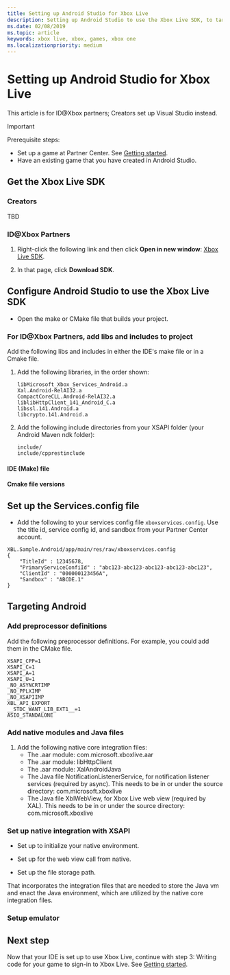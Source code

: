 ```yaml
---
title: Setting up Android Studio for Xbox Live
description: Setting up Android Studio to use the Xbox Live SDK, to target Android.
ms.date: 02/08/2019
ms.topic: article
keywords: xbox live, xbox, games, xbox one
ms.localizationpriority: medium
---
```

# Setting up Android Studio for Xbox Live

This article is for ID@Xbox partners; Creators set up Visual Studio instead.

   > [!IMPORTANT]
   > Prerequisite steps: 
   > *  Set up a game at Partner Center. See [Getting started](index.md).
   > *  Have an existing game that you have created in Android Studio.


<!--===================================================-->
## Get the Xbox Live SDK

<!-- Ask Jason, ask where the SDK will be, for users.  James used one from module from internal, packages, maven, manager.  James didn't incorp into Android Studio. -->

### Creators

TBD


### ID@Xbox Partners

1. Right-click the following link and then click **Open in new window**: [Xbox Live SDK](https://developer.microsoft.com/en-us/games/xbox/partner/live-downloads).

2. In that page, click **Download SDK**.


<!--===================================================-->
## Configure Android Studio to use the Xbox Live SDK

* Open the make or CMake file that builds your project.


### For ID@Xbox Partners, add libs and includes to project

Add the following libs and includes in either the IDE's make file or in a Cmake file.

1.  Add the following libraries, in the order shown:
    
    ```
    libMicrosoft_Xbox_Services_Android.a
    Xal.Android-RelAI32.a
    CompactCoreCLL.Android-RelAI32.a
    liblibHttpClient_141_Android_C.a
    libssl.141.Android.a
    libcrypto.141.Android.a
    ```

2.  Add the following include directories from your XSAPI folder (your Android Maven ndk folder):

    ```
    include/
    include/cpprestinclude
    ```

#### IDE (Make) file


#### Cmake file versions



<!--
### CMAKE option
If you want to use CMAKE, __.

CMakeLists.txt, contains cocos contnetN:
# Add Additional Include Directories
-->


<!--===================================================
remove section for 1902
-->
## Set up the Services.config file

* Add the following to your services config file `xboxservices.config`.
  Use the title id, service config id, and sandbox from your Partner Center account.

```
XBL.Sample.Android/app/main/res/raw/xboxservices.config
{
    "TitleId" : 12345678,
    "PrimaryServiceConfiId" : "abc123-abc123-abc123-abc123-abc123",
    "ClientId" : "000000123456A",
    "Sandbox" : "ABCDE.1"
}
```


<!--====================================================-->
## Targeting Android


### Add preprocessor definitions

Add the following preprocessor definitions.
For example, you could add them in the CMake file.

```
XSAPI_CPP=1
XSAPI_C=1
XSAPI_A=1
XSAPI_U=1
_NO_ASYNCRTIMP
_NO_PPLXIMP
_NO_XSAPIIMP
XBL_API_EXPORT
__STDC_WANT_LIB_EXT1__=1
ASIO_STANDALONE
```

<!-- section goes away for 1902 -->
### Add native modules and Java files

<!-- question: aar modules are internal, not public, needed by xsapi lib for android device usage. Will ms wrap .aar's, (and java files for notif & webview) into xsapi 1902 libs? -->

1. Add the following native core integration files:
    * The .aar module: com.microsoft.xboxlive.aar
    * The .aar module: libHttpClient
    * The .aar module: XalAndroidJava
    * The Java file NotificationListenerService, for notification listener services (required by async). This needs to be in or under the source directory: com.microsoft.xboxlive
    * The Java file XblWebView, for Xbox Live web view (required by XAL). This needs to be in or under the source directory: com.microsoft.xboxlive
    
<!-- Add these two native Java files, if 1810. -->


### Set up native integration with XSAPI

* Set up to initialize your native environment.

* Set up for the web view call from native.

* Set up the file storage path.

That incorporates the integration files that are needed to store the Java vm and enact the Java environment, which are utilized by the native core integration files.


### Setup emulator


<!--===================================================-->
## Next step

Now that your IDE is set up to use Xbox Live, continue with step 3: Writing code for your game to sign-in to Xbox Live.
See [Getting started](index.md).
